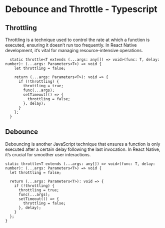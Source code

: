 # Debounce and Throttle - Typescript

## Throttling
  Throttling is a technique used to control the rate at which a function is executed, 
  ensuring it doesn’t run too frequently. In React Native development, 
  it’s vital for managing resource-intensive operations.

```
  static throttle<T extends (...args: any[]) => void>(func: T, delay: number): (...args: Parameters<T>) => void {
    let throttling = false;

    return (...args: Parameters<T>): void => {
      if (!throttling) {
        throttling = true;
        func(...args);
        setTimeout(() => {
          throttling = false;
        }, delay);
      }
    };
  }
```

## Debounce

  Debouncing is another JavaScript technique that ensures a function is only executed 
  after a certain delay following the last invocation. In React Native, 
  it’s crucial for smoother user interactions.

  ```
  static throttle<T extends (...args: any[]) => void>(func: T, delay: number): (...args: Parameters<T>) => void {
    let throttling = false;

    return (...args: Parameters<T>): void => {
      if (!throttling) {
        throttling = true;
        func(...args);
        setTimeout(() => {
          throttling = false;
        }, delay);
      }
    };
  }

```
